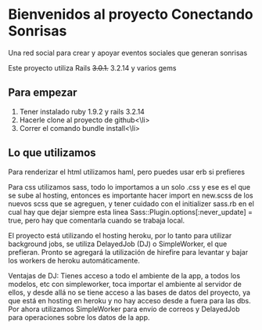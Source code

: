 # Bienvenidos al proyecto Conectando Sonrisas

Una red social para crear y apoyar eventos sociales que generan sonrisas

Este proyecto utiliza Rails ~~3.0.1.~~ 3.2.14 y varios gems 

## Para empezar
<ol>
<li>Tener instalado ruby 1.9.2 y rails 3.2.14</li>

<li>Hacerle clone al proyecto de github<\li>

<li> Correr el comando bundle install<\li>
</ol>

## Lo que utilizamos

Para renderizar el html utilizamos haml, pero puedes usar erb si prefieres

Para css utilizamos sass, todo lo importamos a un solo .css y ese es el que se sube al hosting, entonces es importante hacer import en new.scss de los nuevos scss que se agreguen, y tener cuidado con el initializer sass.rb en el cual hay que dejar siempre esta linea Sass::Plugin.options[:never_update] = true, pero hay que comentarla cuando se trabaja local.

El proyecto está utilizando el hosting heroku, por lo tanto para utilizar background jobs, se utiliza DelayedJob (DJ) o SimpleWorker, el que prefieran. Pronto se agregará la utilización de hirefire para levantar y bajar los workers de heroku automáticamente.

Ventajas de DJ: Tienes acceso a todo el ambiente de la app, a todos los modelos, etc
con simpleworker, toca importar el ambiente al servidor de ellos, y desde allá no se tiene acceso a las bases de datos del proyecto, ya que está en hosting en heroku y no hay acceso desde a fuera para las dbs. Por ahora utilizamos SimpleWorker para envío de correos y DelayedJob para operaciones sobre los datos de la app.
